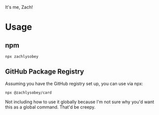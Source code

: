 It's me, Zach!

# Usage

## npm
```
npx zachlysobey
```

## GitHub Package Registry
Assuming you have the GitHub registry set up, you can use via npx:
```
npx @zachlysobey/card
```

Not including how to use it globally because I'm not sure why you'd want this as a global command. That'd be creepy.
